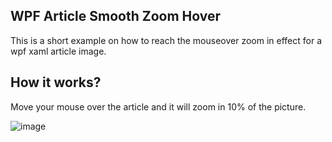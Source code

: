 ## WPF Article Smooth Zoom Hover

This is a short example on how to reach the mouseover zoom in effect for a wpf xaml article image.

## How it works?
Move your mouse over the article and it will zoom in 10% of the picture.

![image](https://github.com/CyberMist2/wpf-article-smooth-zoom-hover/assets/7664922/276059d4-b8d0-475c-bcbe-224ebb50436a)

